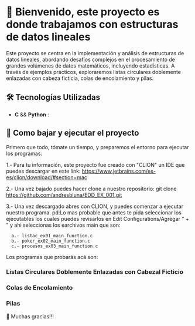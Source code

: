 # 👋 Bienvenido, este proyecto es donde trabajamos con estructuras de datos lineales

Este proyecto se centra en la implementación y análisis de estructuras de datos lineales, abordando desafíos complejos en el procesamiento de grandes volúmenes de datos matemáticos, incluyendo estadísticas. A través de ejemplos prácticos, exploraremos listas circulares doblemente enlazadas con cabeza ficticia, colas de encolamiento y pilas.

## 🛠 Tecnologías Utilizadas

- **C** && **Python** : 

## 📝 Como bajar y ejecutar el proyecto

Primero que todo, tómate un tiempo, y preparemos el entorno para ejecutar los programas.

1.- Para tu información, este proyecto fue creado con "CLION" un IDE que puedes descargar en este link:
    https://www.jetbrains.com/es-es/clion/download/#section=mac

2.- Una vez bajado puedes hacer clone a nuestro repositorio:
       git clone https://github.com/andresbluna/EDD_EX_001.git

3.- Una vez descargado abres con CLION, y puedes comenzar a ejecutar nuestro programa.
    pd:Lo mas probable que antes te pida seleccionar los ejecutables los cuales puedes revisarlos en Edit Configurations/Agregar " + " y ahi seleccionas los earchivos main que son:

      a.- listac_ex01_main_function.c
      b.- poker_ex02_main_function.c
      c.- procesos_ex03_main_function.c


Los programas que probarás acá son:

### Listas Circulares Doblemente Enlazadas con Cabezal Ficticio

### Colas de Encolamiento

### Pilas


🙏 Muchas gracias!!!
